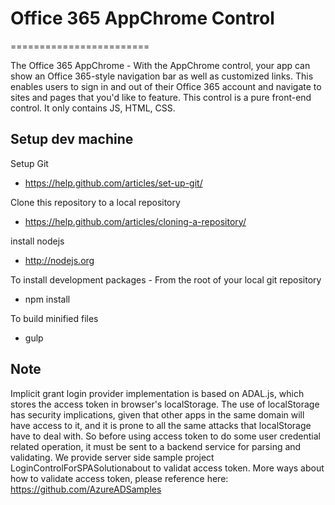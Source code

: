 # Office 365 AppChrome Control

========================

The Office 365 AppChrome - With the AppChrome control, your app can show an Office 365-style navigation bar as well as customized links. This enables users to sign in and out of their Office 365 account and navigate to sites and pages that you'd like to feature.
This control is a pure front-end control. It only contains JS, HTML, CSS. 

## Setup dev machine
Setup Git
* https://help.github.com/articles/set-up-git/

Clone this repository to a local repository
* https://help.github.com/articles/cloning-a-repository/

install nodejs
* http://nodejs.org

To install development packages - From the root of your local git repository
* npm install

To build minified files
* gulp

## Note
Implicit grant login provider implementation is based on ADAL.js, which stores the access token in browser's localStorage. The use of localStorage has security implications, given that other apps in the same domain will have access to it, and it is prone to all the same attacks that localStorage have to deal with. So before using access token to do some user credential related operation, it must be sent to a backend service for parsing and validating. We provide server side sample project LoginControlForSPASolutionabout to validat access token. More ways about how to validate access token, please reference here: https://github.com/AzureADSamples



